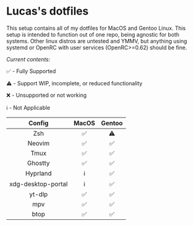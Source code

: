 # Lucas's dotfiles

This setup contains all of my dotfiles for MacOS and Gentoo Linux. This setup is intended to function out of one repo, being agnostic for both systems. Other linux distros are untested and YMMV, but anything using systemd or OpenRC with user services (OpenRC>=0.62) should be fine.

*Current contents:*

✅ - Fully Supported

⚠️ - Support WIP, incomplete, or reduced functionality

❌ - Unsupported or not working 

ℹ️ - Not Applicable

| Config           | MacOS | Gentoo |
|:----------------:|:-----:|:------:|
|Zsh               |✅     |⚠️      |
|Neovim            |✅     |✅      |
|Tmux              |✅     |✅      |
|Ghostty           |✅     |✅      |
|Hyprland          |ℹ️     |✅      |
|xdg-desktop-portal|ℹ️     |✅      |
|yt-dlp            |✅     |✅      |
|mpv               |✅     |✅      |
|btop              |✅     |✅      |
